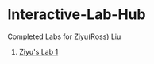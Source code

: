 # Interactive-Lab-Hub

Completed Labs for Ziyu(Ross) Liu

1. [Ziyu's Lab 1](//github.com/johnqstudent/idd-fa18-lab1)

